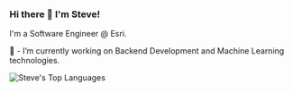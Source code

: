 ### Hi there 👋 I'm Steve!

I'm a Software Engineer @ Esri.

🔭 - I’m currently working on Backend Development and Machine Learning technologies.

![Steve's Top Languages](https://github-readme-stats.vercel.app/api/top-langs/?username=jersteve&layout=compact&hide=makefile,objective-c,python,Dockerfile,Smarty&langs_count=10)

<!--
**jersteve/jersteve** is a ✨ _special_ ✨ repository because its `README.md` (this file) appears on your GitHub profile.

Here are some ideas to get you started:

- 🔭 I’m currently working on ...
- 🌱 I’m currently learning ...
- 👯 I’m looking to collaborate on ...
- 🤔 I’m looking for help with ...
- 💬 Ask me about ...
- 📫 How to reach me: ...
- 😄 Pronouns: ...
- ⚡ Fun fact: ...
-->
